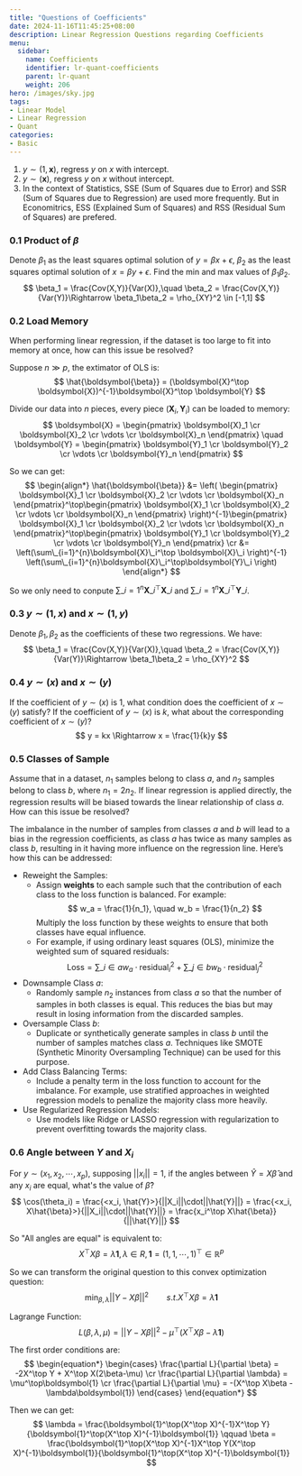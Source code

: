 ```yaml
---
title: "Questions of Coefficients"
date: 2024-11-16T11:45:25+08:00
description: Linear Regression Questions regarding Coefficients
menu:
  sidebar:
    name: Coefficients
    identifier: lr-quant-coefficients
    parent: lr-quant
    weight: 206
hero: /images/sky.jpg
tags:
- Linear Model
- Linear Regression
- Quant
categories:
- Basic
---
```


1. $y\sim(1,\boldsymbol{x})$, regress $y$ on $x$ with intercept.
2. $y\sim(\boldsymbol{x})$, regress $y$ on $x$ without intercept.
3. In the context of Statistics, SSE (Sum of Squares due to Error) and SSR (Sum of Squares due to Regression) are used more frequently. But in Economitrics, ESS (Explained Sum of Squares) and RSS (Residual Sum of Squares) are prefered.

### 0.1 Product of $\beta$
Denote $\beta_1$ as the least squares optimal solution of $y=\beta x+\epsilon$, $\beta_2$ as the least squares optimal solution of $x=\beta y+\epsilon$. Find the min and max values of $\beta_1\beta_2$.
$$
\beta_1 = \frac{Cov(X,Y)}{Var(X)},\quad \beta_2 = \frac{Cov(X,Y)}{Var(Y)}\Rightarrow \beta_1\beta_2 = \rho_{XY}^2 \in [-1,1]
$$

### 0.2 Load Memory

When performing linear regression, if the dataset is too large to fit into memory at once, how can this issue be resolved?

Suppose $n \gg p$, the extimator of OLS is:
$$
\hat{\boldsymbol{\beta}} = (\boldsymbol{X}^\top \boldsymbol{X})^{-1}\boldsymbol{X}^\top \boldsymbol{Y}
$$

Divide our data into $n$ pieces, every piece $(\boldsymbol{X}_i,\boldsymbol{Y}_i)$ can be loaded to memory:
$$
\boldsymbol{X} = 
\begin{pmatrix}
    \boldsymbol{X}_1 \cr \boldsymbol{X}_2 \cr \vdots \cr \boldsymbol{X}_n
\end{pmatrix}
\quad
\boldsymbol{Y} = 
\begin{pmatrix}
    \boldsymbol{Y}_1 \cr \boldsymbol{Y}_2 \cr \vdots \cr \boldsymbol{Y}_n
\end{pmatrix}
$$ 

So we can get:
$$
\begin{align*}
    \hat{\boldsymbol{\beta}} &= 
    \left(
        \begin{pmatrix} \boldsymbol{X}_1 \cr \boldsymbol{X}_2 \cr \vdots \cr \boldsymbol{X}_n \end{pmatrix}^\top\begin{pmatrix} \boldsymbol{X}_1 \cr \boldsymbol{X}_2 \cr \vdots \cr \boldsymbol{X}_n \end{pmatrix}
    \right)^{-1}\begin{pmatrix} \boldsymbol{X}_1 \cr \boldsymbol{X}_2 \cr \vdots \cr \boldsymbol{X}_n \end{pmatrix}^\top\begin{pmatrix} \boldsymbol{Y}_1 \cr \boldsymbol{Y}_2 \cr \vdots \cr \boldsymbol{Y}_n \end{pmatrix}
    \cr
    &= \left(\sum\_{i=1}^{n}\boldsymbol{X}\_i^\top \boldsymbol{X}\_i \right)^{-1} \left(\sum\_{i=1}^{n}\boldsymbol{X}\_i^\top\boldsymbol{Y}\_i \right)
\end{align*}
$$

So we only need to conpute $\sum\_{i=1}^{n}\boldsymbol{X}\_i^\top \boldsymbol{X}\_i$ and $\sum\_{i=1}^{n}\boldsymbol{X}\_i^\top\boldsymbol{Y}\_i$.

### 0.3 $y\sim(1,x)$ and $x\sim(1,y)$
Denote $\beta_1,\beta_2$ as the coefficients of these two regressions. We have:
$$
\beta_1 = \frac{Cov(X,Y)}{Var(X)},\quad \beta_2 = \frac{Cov(X,Y)}{Var(Y)}\Rightarrow \beta_1\beta_2 = \rho_{XY}^2
$$

### 0.4 $y\sim(x)$ and $x\sim(y)$
If the coefficient of $y\sim(x)$ is 1, what condition does the coefficient of $x\sim(y)$ satisfy? If the coefficient of $y\sim(x)$ is $k$, what about the corresponding coefficient of $x\sim(y)$?
$$
y = kx \Rightarrow x = \frac{1}{k}y
$$

### 0.5 Classes of Sample
Assume that in a dataset, $n_1$ samples belong to class $a$, and $n_2$ samples belong to class $b$, where $n_1 = 2n_2$. If linear regression is applied directly, the regression results will be biased towards the linear relationship of class $a$. How can this issue be resolved?

The imbalance in the number of samples from classes $a$ and $b$ will lead to a bias in the regression coefficients, as class $a$ has twice as many samples as class $b$, resulting in it having more influence on the regression line. Here’s how this can be addressed:

- Reweight the Samples:
   - Assign **weights** to each sample such that the contribution of each class to the loss function is balanced. For example:
     $$
     w_a = \frac{1}{n_1}, \quad w_b = \frac{1}{n_2}
     $$
     Multiply the loss function by these weights to ensure that both classes have equal influence.
   - For example, if using ordinary least squares (OLS), minimize the weighted sum of squared residuals:
    $$
    \text{Loss} = \sum\_{i \in a} w_a \cdot \text{residual}_i^2 + \sum\_{j \in b} w_b \cdot \text{residual}_j^2
    $$
- Downsample Class $a$:
   - Randomly sample $n_2$ instances from class $a$ so that the number of samples in both classes is equal. This reduces the bias but may result in losing information from the discarded samples.
- Oversample Class $b$:
   - Duplicate or synthetically generate samples in class $b$ until the number of samples matches class $a$. Techniques like SMOTE (Synthetic Minority Oversampling Technique) can be used for this purpose.
- Add Class Balancing Terms:
   - Include a penalty term in the loss function to account for the imbalance. For example, use stratified approaches in weighted regression models to penalize the majority class more heavily.
- Use Regularized Regression Models:
   - Use models like Ridge or LASSO regression with regularization to prevent overfitting towards the majority class.

### 0.6 Angle between $Y$ and $X_i$
For $y\sim(x_1,x_2,\cdots,x_p)$, supposing $||x_i||=1$, if the angles between $\hat{Y}=X\hat{\beta}$ and any $x_i$ are equal, what's the value of $\hat{\beta}$?
$$
\cos(\theta_i) = \frac{<x_i, \hat{Y}>}{||X_i||\cdot||\hat{Y}||} = \frac{<x_i, X\hat{\beta}>}{||X_i||\cdot||\hat{Y}||} = \frac{x_i^\top X\hat{\beta}}{||\hat{Y}||}
$$

So "All angles are equal" is equivalent to:
$$
X^\top X\beta=\lambda\boldsymbol{1},\lambda\in R,\boldsymbol{1}=(1,1,\cdots,1)^\top\in\mathbb{R}^p
$$

So we can transform the original question to this convex optimization question:
$$
\min_{\beta,\lambda}||Y-X\beta||^2 \qquad s.t. X^\top X\beta = \lambda\boldsymbol{1}
$$

Lagrange Function:
$$
L(\beta,\lambda,\mu)=||Y-X\beta||^2-\mu^\top(X^\top X\beta - \lambda\boldsymbol{1})
$$

The first order conditions are:
$$
\begin{equation*}
    \begin{cases}
        \frac{\partial L}{\partial \beta} = -2X^\top Y + X^\top X(2\beta-\mu) \cr
        \frac{\partial L}{\partial \lambda} = \mu^\top\boldsymbol{1} \cr
        \frac{\partial L}{\partial \mu} = -(X^\top X\beta - \lambda\boldsymbol{1})
    \end{cases}
\end{equation*}
$$

Then we can get:
$$
\lambda = \frac{\boldsymbol{1}^\top(X^\top X)^{-1}X^\top Y}{\boldsymbol{1}^\top(X^\top X)^{-1}\boldsymbol{1}}
\qquad
\beta = \frac{\boldsymbol{1}^\top(X^\top X)^{-1}X^\top Y(X^\top X)^{-1}\boldsymbol{1}}{\boldsymbol{1}^\top(X^\top X)^{-1}\boldsymbol{1}}
$$